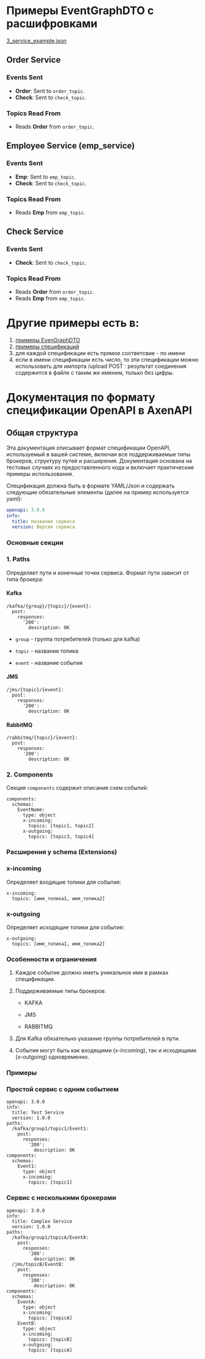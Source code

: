 # Примеры EventGraphDTO с расшифровками

[3_service_example.json](./3_service_example.json)

## Order Service

### Events Sent
- **Order**: Sent to `order_topic`.
- **Check**: Sent to `check_topic`.

### Topics Read From
- Reads **Order** from `order_topic`.

## Employee Service (emp_service)

### Events Sent
- **Emp**: Sent to `emp_topic`.
- **Check**: Sent to `check_topic`.

### Topics Read From
- Reads **Emp** from `emp_topic`.

## Check Service

### Events Sent
- **Check**: Sent to `check_topic`.

### Topics Read From
- Reads **Order** from `order_topic`.
- Reads **Emp** from `emp_topic`.

# Другие примеры есть в:
1. [примеры EvenGraphDTO](./src/test/resources/results/)
2. [примеры спецификаций](./src/test/resources/specs/json/) 
3. для каждой спецификации есть прямое соответсвие - по имени
4. если в имени спецификации есть число, то эти спецификации можно использовать для импорта /upload POST : результат соединения содержится в файле с таким же именем, только без цифры. 

# Документация по формату спецификации OpenAPI в AxenAPI

## Общая структура

Эта документация описывает формат спецификации OpenAPI, используемый в вашей системе, включая все поддерживаемые типы брокеров, структуру путей и расширения. Документация основана на тестовых случаях из предоставленного кода и включает практические примеры использования.

Спецификация должна быть в формате YAML/Json и содержать следующие обязательные элементы (далее на пример используется yaml):

```yaml
openapi: 3.0.0
info:
  title: Название сервиса
  version: Версия сервиса
```

### Основные секции

### 1. Paths

Определяет пути и конечные точки сервиса. Формат пути зависит от типа брокера:

#### Kafka

```language-
/kafka/{group}/{topic}/{event}:
  post:
    responses:
      '200':
        description: OK
```

* `group` - группа потребителей (только для kafka)

* `topic` - название топика

* `event` - название события

#### JMS

```language-
/jms/{topic}/{event}:
  post:
    responses:
      '200':
        description: OK

```

#### RabbitMQ

```language-
/rabbitmq/{topic}/{event}:
  post:
    responses:
      '200':
        description: OK

```

### 2. Components

Секция `components` содержит описания схем событий:

```language-
components:
  schemas:
    EventName:
      type: object
      x-incoming:
        topics: [topic1, topic2]
      x-outgoing:
        topics: [topic3, topic4]

```

### Расширения у schema (Extensions)

### x-incoming

Определяет входящие топики для события:

```language-
x-incoming:
  topics: [имя_топика1, имя_топика2]

```

### x-outgoing

Определяет исходящие топики для события:

```language-
x-outgoing:
  topics: [имя_топика1, имя_топика2]

```

### Особенности и ограничения

1. Каждое событие должно иметь уникальное имя в рамках спецификации.

2. Поддерживаемые типы брокеров:

    * KAFKA

    * JMS

    * RABBITMQ

3. Для Kafka обязательно указание группы потребителей в пути.

4. События могут быть как входящими (x-incoming), так и исходящими (x-outgoing) одновременно.

### Примеры

### Простой сервис с одним событием

```language-
openapi: 3.0.0
info:
  title: Test Service
  version: 1.0.0
paths:
  /kafka/group1/topic1/Event1:
    post:
      responses:
        '200':
          description: OK
components:
  schemas:
    Event1:
      type: object
      x-incoming:
        topics: [topic1]

```

### Сервис с несколькими брокерами

```language-
openapi: 3.0.0
info:
  title: Complex Service
  version: 1.0.0
paths:
  /kafka/group1/topicA/EventA:
    post:
      responses:
        '200':
          description: OK
  /jms/topicB/EventB:
    post:
      responses:
        '200':
          description: OK
components:
  schemas:
    EventA:
      type: object
      x-incoming:
        topics: [topicA]
    EventB:
      type: object
      x-incoming:
        topics: [topicB]
      x-outgoing:
        topics: [topicA]

```